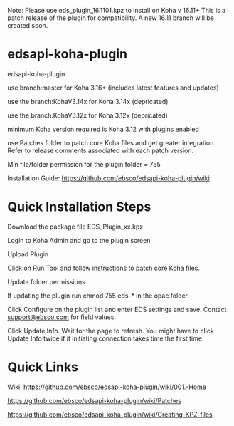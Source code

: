 Note: Please use eds_plugin_16.1101.kpz to install on Koha v 16.11+ This is a patch release of the plugin for compatibility. A new 16.11 branch will be created soon.

edsapi-koha-plugin
==================

edsapi-koha-plugin

use branch:master  for Koha 3.16+ (includes latest features and updates)

use the branch:KohaV3.14x for Koha 3.14x (depricated)

use the branch:KohaV3.12x for Koha 3.12x (depricated)

minimum Koha version required is Koha 3.12 with plugins enabled

use Patches folder to patch core Koha files and get greater integration. Refer to release comments associated with each patch version.

Min file/folder permission for the plugin folder = 755


Installation Guide: https://github.com/ebsco/edsapi-koha-plugin/wiki

Quick Installation Steps
========================

Download the package file EDS_Plugin_xx.kpz

Login to Koha Admin and go to the plugin screen

Upload Plugin

Click on Run Tool and follow instructions to patch core Koha files.

Update folder permissions 

 If updating the plugin run chmod 755 eds-* in the opac folder.

Click Configure on the plugin list and enter EDS settings and save.
Contact support@ebsco.com for field values.

Click Update Info. Wait for the page to refresh. You might have to click Update Info twice if it initiating connection takes time the first time.




Quick Links
========================

Wiki: https://github.com/ebsco/edsapi-koha-plugin/wiki/001.-Home

https://github.com/ebsco/edsapi-koha-plugin/wiki/Patches

https://github.com/ebsco/edsapi-koha-plugin/wiki/Creating-KPZ-files


